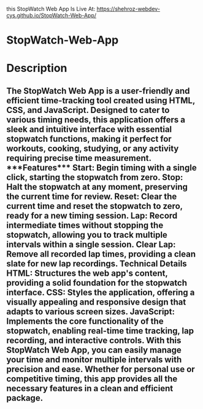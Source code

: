 this StopWatch Web App Is Live At: https://shehroz-webdev-cys.github.io/StopWatch-Web-App/
<h1>StopWatch-Web-App</h1>
<h1>Description</h1>
<h2>
  The StopWatch Web App is a user-friendly and efficient time-tracking tool created using HTML, CSS, and JavaScript. Designed to cater to various timing needs, this application offers a sleek and intuitive interface with essential stopwatch functions, making it perfect for workouts, cooking, studying, or any activity requiring precise time measurement.
***Features***
Start: Begin timing with a single click, starting the stopwatch from zero.
Stop: Halt the stopwatch at any moment, preserving the current time for review.
Reset: Clear the current time and reset the stopwatch to zero, ready for a new timing session.
Lap: Record intermediate times without stopping the stopwatch, allowing you to track multiple intervals within a single session.
Clear Lap: Remove all recorded lap times, providing a clean slate for new lap recordings.
Technical Details
HTML: Structures the web app's content, providing a solid foundation for the stopwatch interface.
CSS: Styles the application, offering a visually appealing and responsive design that adapts to various screen sizes.
JavaScript: Implements the core functionality of the stopwatch, enabling real-time time tracking, lap recording, and interactive controls.
With this StopWatch Web App, you can easily manage your time and monitor multiple intervals with precision and ease. Whether for personal use or competitive timing, this app provides all the necessary features in a clean and efficient package.
</h2>
